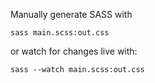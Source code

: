 Manually generate SASS with

```
sass main.scss:out.css
```

or watch for changes live with:

```
sass --watch main.scss:out.css
```
